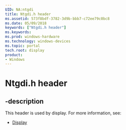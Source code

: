 ```yaml
---
UID: NA:ntgdi
title: Ntgdi.h header
ms.assetid: 573f8bdf-3782-3d9b-bbb7-c72ee79c0bc8
ms.date: 05/09/2018
keywords: ["Ntgdi.h header"]
ms.keywords: 
ms.prod: windows-hardware
ms.technology: windows-devices
ms.topic: portal
tech.root: display
product:
- Windows
---
```


# Ntgdi.h header


## -description


This header is used by display. For more information, see:

- [Display](../_display/index.md)
